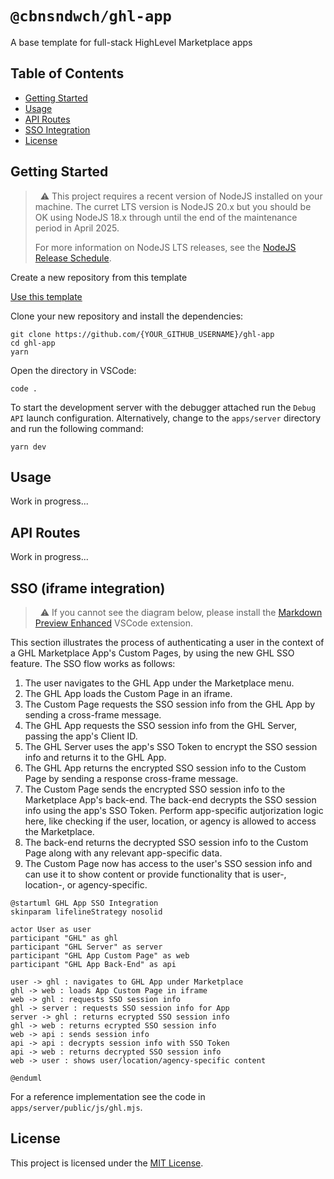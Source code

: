 # `@cbnsndwch/ghl-app`

A base template for full-stack HighLevel Marketplace apps

## Table of Contents

- [Getting Started](#getting-started)
- [Usage](#usage)
- [API Routes](#api-routes)
- [SSO Integration](#sso-iframe-integration)
- [License](#license)

## Getting Started

> &nbsp;
> :warning: This project requires a recent version of NodeJS installed on your machine. The
> curret LTS version is NodeJS 20.x but you should be OK using NodeJS 18.x through
> until the end of the maintenance period in April 2025.
>
> For more information on NodeJS LTS releases, see the [NodeJS Release Schedule].
> &nbsp;

Create a new repository from this template

<a class="btn btn-primary" href="https://github.com/new?template_name=ghl-app&template_owner=cbnsndwch" style="margin-bottom: 1rem;">
    Use this template
</a>

Clone your new repository and install the dependencies:

```shell
git clone https://github.com/{YOUR_GITHUB_USERNAME}/ghl-app
cd ghl-app
yarn
```

Open the directory in VSCode:

```shell
code .
```

To start the development server with the debugger attached run the `Debug API` launch configuration. Alternatively, change to the `apps/server` directory and run the following command:

```shell
yarn dev
```

## Usage

Work in progress...

## API Routes

Work in progress...

## SSO (iframe integration)

> &nbsp;
> :warning: If you cannot see the diagram below, please install the [Markdown Preview Enhanced](https://marketplace.visualstudio.com/items?itemName=shd101wyy.markdown-preview-enhanced) VSCode extension.
> &nbsp;

This section illustrates the process of authenticating a user in the context of a GHL Marketplace App's Custom Pages, by using the new GHL SSO feature. The SSO flow works as follows:

1. The user navigates to the GHL App under the Marketplace menu.
2. The GHL App loads the Custom Page in an iframe.
3. The Custom Page requests the SSO session info from the GHL App by sending a cross-frame message.
4. The GHL App requests the SSO session info from the GHL Server, passing the app's Client ID.
5. The GHL Server uses the app's SSO Token to encrypt the SSO session info and returns it to the GHL App.
6. The GHL App returns the encrypted SSO session info to the Custom Page by sending a response cross-frame message.
7. The Custom Page sends the encrypted SSO session info to the Marketplace App's back-end. The back-end decrypts the SSO session info using the app's SSO Token. Perform app-specific autjorization logic here, like checking if the user, location, or agency is allowed to access the Marketplace.
8. The back-end returns the decrypted SSO session info to the Custom Page along with any relevant app-specific data.
9. The Custom Page now has access to the user's SSO session info and can use it to show content or provide functionality that is user-, location-, or agency-specific.

```plantuml
@startuml GHL App SSO Integration
skinparam lifelineStrategy nosolid

actor User as user
participant "GHL" as ghl
participant "GHL Server" as server
participant "GHL App Custom Page" as web
participant "GHL App Back-End" as api

user -> ghl : navigates to GHL App under Marketplace
ghl -> web : loads App Custom Page in iframe
web -> ghl : requests SSO session info
ghl -> server : requests SSO session info for App
server -> ghl : returns ecrypted SSO session info
ghl -> web : returns ecrypted SSO session info
web -> api : sends session info
api -> api : decrypts session info with SSO Token
api -> web : returns decrypted SSO session info
web -> user : shows user/location/agency-specific content

@enduml
```

For a reference implementation see the code in `apps/server/public/js/ghl.mjs`.

## License

This project is licensed under the [MIT License](LICENSE.md).

[NodeJS Release Schedule]: https://nodejs.org/en/about/previous-releases
